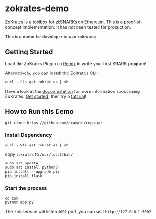 # zokrates-demo

ZoKrates is a toolbox for zkSNARKs on Ethereum. This is a proof-of-concept implementation. It has not been tested for production.

This is a demo for developer to use zokrates;

## Getting Started
Load the ZoKrates Plugin on [Remix](https://remix.ethereum.org) to write your first SNARK program!

Alternatively, you can install the ZoKrates CLI:

```bash
curl -LSfs get.zokrat.es | sh
```

Have a look at the [documentation](https://zokrates.github.io/) for more information about using ZoKrates.
[Get started](https://zokrates.github.io/gettingstarted.html), then try a [tutorial](https://zokrates.github.io/examples/rng_tutorial.html)!

## How to Run this Demo

```commandline
git clone https://github.com/example/repo.git
```

### Install Dependency
```commandline
curl -LSfs get.zokrat.es | sh
```
copy `zokrates` to `/usr/local/bin/`

```commandline
sudo apt update
sudo apt install python3
pip install --upgrade pip
pip install flask
```
### Start the process
```commandline
cd zok
python app.py
```
The zok service will listen `5002` port, you can visit `http://127.0.0.1:5002`